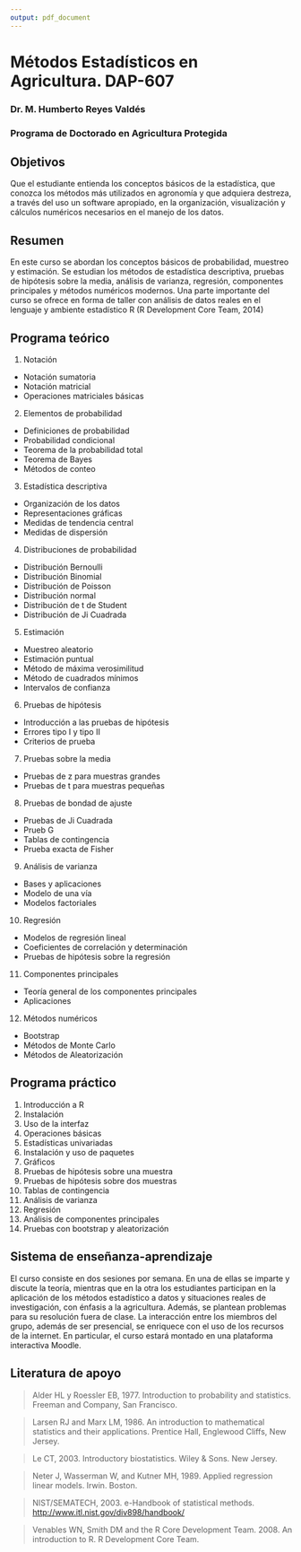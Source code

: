 ```yaml
---
output: pdf_document
---
```

# Métodos Estadísticos en Agricultura. DAP-607
### Dr. M. Humberto Reyes Valdés
### Programa de Doctorado en Agricultura Protegida

## Objetivos
Que el estudiante entienda los conceptos básicos de la estadística, que conozca los métodos más utilizados en agronomía y que adquiera destreza, a través del uso un software apropiado, en la organización, visualización y cálculos numéricos necesarios en el manejo de los datos.

## Resumen
En este curso se abordan los conceptos básicos de probabilidad, muestreo y estimación. Se estudian  los métodos de estadística descriptiva, pruebas de hipótesis sobre la media, análisis de varianza, regresión, componentes principales y métodos numéricos modernos. Una parte importante del curso se ofrece en forma de taller con análisis de datos reales en el lenguaje y ambiente estadístico  R (R Development Core Team, 2014)


## Programa teórico
1. Notación

  + Notación sumatoria
  + Notación matricial
  + Operaciones matriciales básicas
  
2. Elementos de probabilidad

  + Definiciones de probabilidad
  + Probabilidad condicional
  + Teorema de la probabilidad total
  + Teorema de Bayes
  + Métodos de conteo
  
3. Estadística descriptiva

  + Organización de los datos
  + Representaciones gráficas
  + Medidas de tendencia central
  + Medidas de dispersión
  
4. Distribuciones de probabilidad
  + Distribución Bernoulli
  + Distribución Binomial
  + Distribución de Poisson
  + Distribución normal
  + Distribución de t de Student
  + Distribución de Ji Cuadrada

5. Estimación

  + Muestreo aleatorio 
  + Estimación puntual
  + Método de máxima verosimilitud
  + Método de cuadrados mínimos
  + Intervalos de confianza
  
6. Pruebas de hipótesis
+ Introducción a las pruebas de hipótesis
+ Errores tipo I y tipo II
+ Criterios de prueba

7. Pruebas sobre la media
+ Pruebas de z para muestras grandes
+ Pruebas de t para muestras pequeñas

8. Pruebas de bondad de ajuste
+ Pruebas de Ji Cuadrada
+ Prueb G
+ Tablas de contingencia
+ Prueba exacta de Fisher

9. Análisis de varianza
+ Bases y aplicaciones
+ Modelo de una vía
+ Modelos factoriales

10. Regresión
+ Modelos de regresión lineal
+ Coeficientes de correlación y determinación
+ Pruebas de hipótesis sobre la regresión

11. Componentes principales
+ Teoría general de los componentes principales
+ Aplicaciones

12. Métodos numéricos
+ Bootstrap
+ Métodos de Monte Carlo
+ Métodos de Aleatorización

## Programa práctico

1. Introducción a R
2. Instalación
3. Uso de la interfaz
4. Operaciones básicas
5. Estadísticas univariadas
6. Instalación y uso de paquetes
7. Gráficos
8. Pruebas de hipótesis sobre una muestra
9. Pruebas de hipótesis sobre dos muestras
10. Tablas de contingencia
11. Análisis de varianza
12. Regresión
13. Análisis de componentes principales
14. Pruebas con  bootstrap y aleatorización

## Sistema de enseñanza-aprendizaje

El curso consiste en dos sesiones por semana. En una de ellas se imparte y discute la teoría, mientras que en la otra los estudiantes participan en la aplicación de los métodos estadístico a datos y situaciones reales de investigación, con énfasis a la agricultura. Además, se plantean problemas para su resolución fuera de clase. La interacción entre los miembros del grupo, además de ser presencial, se enriquece con el uso de los recursos de la internet. En particular, el curso estará montado en una plataforma interactiva Moodle.

## Literatura de apoyo

> Alder HL y Roessler EB, 1977. Introduction to probability and statistics. Freeman and Company, San Francisco. 

> Larsen RJ and Marx LM, 1986. An introduction to mathematical statistics and their applications. Prentice Hall, Englewood Cliffs, New Jersey. 

> Le CT, 2003. Introductory biostatistics. Wiley & Sons. New Jersey.

> Neter J, Wasserman W, and Kutner MH, 1989. Applied regression linear models. Irwin. Boston. 

> NIST/SEMATECH, 2003. e-Handbook of statistical methods. http://www.itl.nist.gov/div898/handbook/ 

> Venables WN, Smith DM and the R Core Development Team. 2008. An introduction to R. R Development Core Team.
